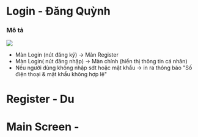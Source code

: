 # Login - Đăng Quỳnh
### Mô tả
<img src="https://i.imgur.com/FrXoTyy.png">

* Màn Login (nút đăng ký) -> Màn Register
* Màn Login( nút đăng nhập) -> Màn chính (hiển thị thông tin cá nhân)
* Nếu người dùng không nhập sdt hoặc mật khẩu -> in ra thông báo "Số điện thoại & mật khẩu không hợp lệ"

# Register - Du

# Main Screen -
